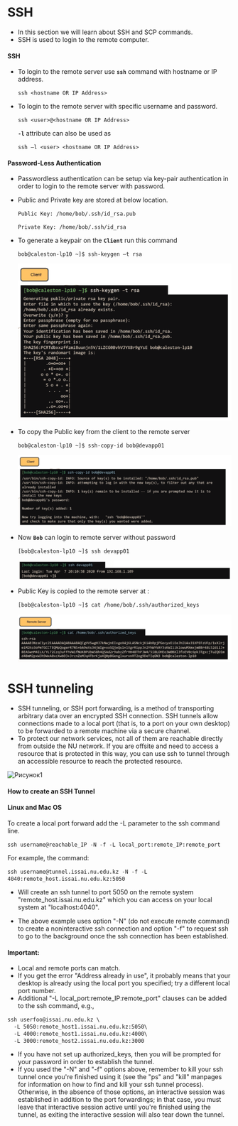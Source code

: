 # SSH 

   - In this section we will learn about SSH and SCP commands.
   - SSH is used to login to the remote computer.

   #### SSH

   - To login to the remote server use **`ssh`** command with hostname or IP address.

     ```
     ssh <hostname OR IP Address>
     ```

   - To login to the remote server with specific username and password.

     ```
     ssh <user>@<hostname OR IP Address>
     ```

     **`-l`** attribute can also be used as 

     ```
     ssh –l <user> <hostname OR IP Address>
     ```

   #### Password-Less Authentication

   - Passwordless authentication can be setup via key-pair authentication in order to login to the remote server with password.

   - Public and Private key are stored at below location.

     ```
     Public Key: /home/bob/.ssh/id_rsa.pub
     ```

     ```
     Private Key: /home/bob/.ssh/id_rsa
     ```

   - To generate a keypair on the **`Client`** run this command

     ```
     bob@caleston-lp10 ~]$ ssh-keygen –t rsa
     ```

     ![key](../../images//key.PNG)

   - To copy the Public key from the client to the remote server

     ```
     bob@caleston-lp10 ~]$ ssh-copy-id bob@devapp01
     ```

     ![copy](../../images//copy.PNG)


   - Now **`Bob`** can login to remote server without password

     ```
     [bob@caleston-lp10 ~]$ ssh devapp01
     ```

     ![pless](../../images//pless.PNG)

   - Public Key is copied to the remote server at :

     ```
     [bob@caleston-lp10 ~]$ cat /home/bob/.ssh/authorized_keys
     ```

     ![auth](../../images//auth.PNG)
 # SSH tunneling
 - SSH tunneling, or SSH port forwarding, is a method of transporting arbitrary data over an encrypted SSH connection. SSH tunnels allow connections made to a local port (that is, to a port on your own desktop) to be forwarded to a remote machine via a secure channel.
 - To protect our network services, not all of them are reachable directly from outside the NU network. If you are offsite and need to access a resource that is protected in this way, you can use ssh to tunnel through an accessible resource to reach the protected resource. 

 ![Рисунок1](https://user-images.githubusercontent.com/73333051/141063533-927adc51-4135-4a92-af94-deffcc853c8d.png)

 #### How to create an SSH Tunnel
 #### Linux and Mac OS

 To create a local port forward add the -L parameter to the ssh command line.
 ```
 ssh username@reachable_IP -N -f -L local_port:remote_IP:remote_port
 ```
 For example, the command:
 ```
 ssh username@tunnel.issai.nu.edu.kz -N -f -L 4040:remote_host.issai.nu.edu.kz:5050
 ```
 - Will create an ssh tunnel to port 5050 on the remote system "remote_host.issai.nu.edu.kz" which you can access on your local system at "localhost:4040".

 - The above example uses option "-N"  (do not execute remote command) to create a noninteractive ssh connection and option "-f" to request ssh to go to the background once the ssh connection has been established.  

 #### Important:
 - Local and remote ports can match.
 - If you get the error "Address already in use", it probably means that your desktop is already using the local port you specified; try a different local port number.
 - Additional "-L local_port:remote_IP:remote_port" clauses can be added to the ssh command, e.g.,
 ```
 ssh userfoo@issai.nu.edu.kz \
   -L 5050:remote_host1.issai.nu.edu.kz:5050\
   -L 4000:remote_host1.issai.nu.edu.kz:4000\
   -L 3000:remote_host2.issai.nu.edu.kz:3000
   ```

 - If you have not set up authorized_keys, then you will be prompted for your password in order to establish the tunnel.
 - If you used the "-N" and "-f" options above, remember to kill your ssh tunnel once you're finished using it (see the "ps" and "kill" manpages for information on how to find and kill your ssh tunnel process).
 Otherwise, in the absence of those options, an interactive session was established in addition to the port forwardings; in that case, you must leave that interactive session active until you're finished using the tunnel, as exiting the interactive session will also tear down the tunnel.
 
